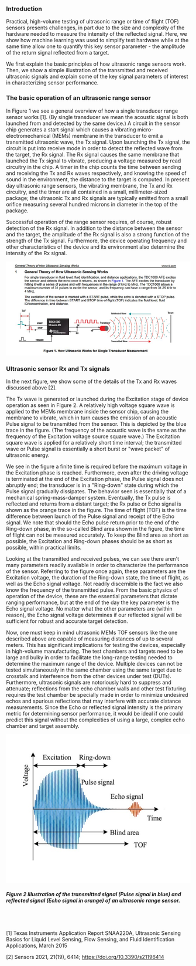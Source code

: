 ### Introduction

Practical, high-volume testing of ultrasonic range or time of flight (TOF) sensors presents challenges, in part due to the size and complexity of the hardware needed to measure the intensity of the reflected signal.  Here, we show how machine learning was used to simplify test hardware while at the same time allow one to quantify this key sensor parameter - the amplitude of the return signal reflected from a target.  

We first explain the basic principles of how ultrasonic range sensors work.  Then, we show a simple illustration of the transmitted and received ultrasonic signals and explain some of the key signal parameters of interest in characterizing sensor performance.

### The basic operation of an ultrasonic range sensor

In Figure 1 we see a general overview of how a single transducer range sensor works [1].  (By single transducer we mean the acoustic signal is both launched from and detected by the same device.) A circuit in the sensor chip generates a start signal which causes a vibrating micro-electromechanical (MEMs) membrane in the transducer to emit a transmitted ultrasonic wave, the Tx signal.  Upon launching the Tx signal, the circuit is put into receive mode in order to detect the reflected wave from the target, the Rx signal. The Rx signal causes the same membrane that launched the Tx signal to vibrate, producing a voltage measured by read circuitry in the chip.  A timer in the chip counts the time between sending and receiving the Tx and Rx waves respectively, and knowing the speed of sound in the environment, the distance to the target is computed.  In present day ultrasonic range sensors, the vibrating membrane, the Tx and Rx circuitry, and the timer are all contained in a small, millimeter-sized package; the ultrasonic Tx and Rx signals are typically emitted from a small orifice measuring several hundred microns in diameter in the top of the package. 

Successful operation of the range sensor requires, of course, robust detection of the Rx signal.  In addition to the distance between the sensor and the target, the amplitude of the Rx signal is also a strong function of the strength of the Tx signal.  Furthermore, the device operating frequency and other characteristics of the device and its environment also determine the intensity of the Rx signal.  

![Signals](https://github.com/michaelalex94536/Assorted-ML/blob/main/UltrasonicSensorTesting/images/TI_Tx_Rx.jpg)



### Ultrasonic sensor Rx and Tx signals

In the next figure, we show some of the details of the Tx and Rx waves discussed above [2]. 

The Tx wave is generated or launched during the Excitation stage of device operation as seen in Figure 2.  A relatively high voltage square wave is applied to the MEMs membrane inside the sensor chip, causing the membrane to vibrate, which in turn causes the emission of an acoustic Pulse signal to be transmitted from the sensor.  This is depicted by the blue trace in the figure.  (The frequency of the acoustic wave is the same as the frequency of the Excitation voltage source square wave.) The Excitation square wave is applied for a relatively short time interval; the transmitted wave or Pulse signal is essentially a short burst or "wave packet" of ultrasonic energy.  

We see in the figure a finite time is required before the maximum voltage in the Excitation phase is reached.  Furthermore, even after the driving voltage is terminated at the end of the Excitation phase, the Pulse signal does not abruptly end; the transducer is in a "Ring-down" state during which the Pulse signal gradually dissipates.  The behavior seen is essentially that of a mechanical spring-mass-damper system.  Eventually, the Tx pulse is reflected and returns from a distant target; the Rx pulse or Echo signal is shown as the orange trace in the figure.  The time of flight (TOF) is the time difference between launch of the Pulse signal and receipt of the Echo signal.  We note that should the Echo pulse return prior to the end of the Ring-down phase, in the so-called Blind area shown in the figure, the time of flight can not be measured accurately.  To keep the Blind area as short as possible, the Excitation and Ring-down phases should be as short as possible, within practical limits.  

Looking at the transmitted and received pulses, we can see there aren't many parameters readily available in order to characterize the performance of the sensor.  Referring to the figure once again, these parameters are the Excitation voltage, the duration of the Ring-down state, the time of flight, as well as the Echo signal voltage.  Not readily discernible is the fact we also know the frequency of the transmitted pulse.  From the basic physics of operation of the device, these are the essential parameters that dictate ranging performance, but at the end of the day the key parameter is the Echo signal voltage.  No matter what the other parameters are (within reason), the Echo signal voltage determines if our reflected signal will be sufficient for robust and accurate target detection.  

Now, one must keep in mind ultrasonic MEMs TOF sensors like the one described above are capable of measuring distances of up to several meters.  This has significant implications for testing the devices, especially in high-volume manufacturing.  The test chambers and targets need to be large and bulky in order to facilitate the long-range testing needed to determine the maximum range of the device. Multiple devices can not be tested simultaneously in the same chamber using the same target due to crosstalk and interference from the other devices under test (DUTs). Furthermore, ultrasonic signals are notoriously hard to suppress and attenuate; reflections from the echo chamber walls and other test fixturing requires the test chamber be specially made in order to minimize undesired echos and spurious reflections that may interfere with accurate distance measurements. Since the Echo or reflected signal intensity is the primary metric for determining sensor performance, it would be ideal if one could predict this signal without the complexities of using a large, complex echo chamber and target assembly.  

![Signals](https://github.com/michaelalex94536/Assorted-ML/blob/main/UltrasonicSensorTesting/images/pulse-echo.jpeg)
##### Figure 2  Illustration of the transmitted signal (Pulse signal in blue) and reflected signal (Echo signal in orange) of an ultrasonic range sensor. 
<br/><br/>


[1]  Texas Instruments Application Report SNAA220A, Ultrasonic Sensing Basics for Liquid Level Sensing, Flow Sensing, and Fluid Identification Applications, March 2015 

[2]  Sensors 2021, 21(19), 6414; https://doi.org/10.3390/s21196414 

